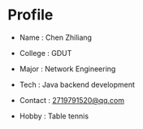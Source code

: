 # Profile

* Name : Chen Zhiliang

* College : GDUT

* Major : Network Engineering

* Tech : Java backend development

* Contact : 2719791520@qq.com

* Hobby : Table tennis

<!--
**Leung45/Leung45** is a ✨ _special_ ✨ repository because its `README.md` (this file) appears on your GitHub profile.

Here are some ideas to get you started:

- 🔭 I’m currently working on ...
- 🌱 I’m currently learning ...
- 👯 I’m looking to collaborate on ...
- 🤔 I’m looking for help with ...
- 💬 Ask me about ...
- 📫 How to reach me: ...
- 😄 Pronouns: ...
- ⚡ Fun fact: ...
-->
